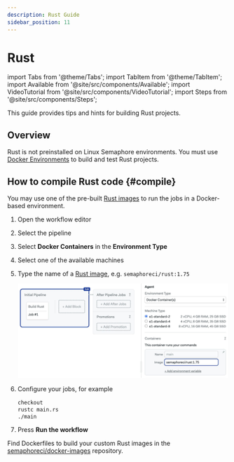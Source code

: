 ```yaml
---
description: Rust Guide
sidebar_position: 11
---
```


# Rust

import Tabs from '@theme/Tabs';
import TabItem from '@theme/TabItem';
import Available from '@site/src/components/Available';
import VideoTutorial from '@site/src/components/VideoTutorial';
import Steps from '@site/src/components/Steps';

This guide provides tips and hints for building Rust projects.

## Overview

Rust is not preinstalled on Linux Semaphore environments. You must use [Docker Environments](../../using-semaphore/pipelines#docker-environments) to build and test Rust projects.

## How to compile Rust code {#compile}

You may use one of the pre-built [Rust images](../../using-semaphore/optimization/container-registry#rust) to run the jobs in a Docker-based environment.

<Steps>

1. Open the workflow editor
2. Select the pipeline
3. Select **Docker Containers** in the **Environment Type**
4. Select one of the available machines
5. Type the name of a [Rust image](../../using-semaphore/optimization/container-registry#rust), e.g. `semaphoreci/rust:1.75`

    ![Selecting a rust image](./img/rust-images.jpg)

6. Configure your jobs, for example

    ```shell
    checkout
    rustc main.rs
    ./main
    ```

7. Press **Run the workflow**

</Steps>


Find Dockerfiles to build your custom Rust images in the [semaphoreci/docker-images](https://github.com/semaphoreci/docker-images) repository.
